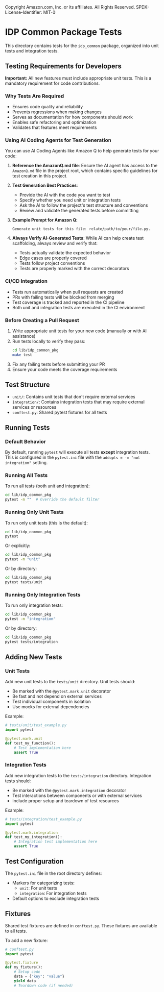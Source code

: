 Copyright Amazon.com, Inc. or its affiliates. All Rights Reserved.
SPDX-License-Identifier: MIT-0

# IDP Common Package Tests

This directory contains tests for the `idp_common` package, organized into unit tests and integration tests.

## Testing Requirements for Developers

**Important:** All new features must include appropriate unit tests. This is a mandatory requirement for code contributions.

### Why Tests Are Required
- Ensures code quality and reliability
- Prevents regressions when making changes
- Serves as documentation for how components should work
- Enables safe refactoring and optimization
- Validates that features meet requirements

### Using AI Coding Agents for Test Generation

You can use AI Coding Agents like Amazon Q to help generate tests for your code:

1. **Reference the AmazonQ.md file**: Ensure the AI agent has access to the `AmazonQ.md` file in the project root, which contains specific guidelines for test creation in this project.

2. **Test Generation Best Practices**:
   - Provide the AI with the code you want to test
   - Specify whether you need unit or integration tests
   - Ask the AI to follow the project's test structure and conventions
   - Review and validate the generated tests before committing

3. **Example Prompt for Amazon Q**:
   ```
   Generate unit tests for this file: relate/path/to/your/file.py.
   ```

4. **Always Verify AI-Generated Tests**: While AI can help create test scaffolding, always review and verify that:
   - Tests actually validate the expected behavior
   - Edge cases are properly covered
   - Tests follow project conventions
   - Tests are properly marked with the correct decorators

### CI/CD Integration
- Tests run automatically when pull requests are created
- PRs with failing tests will be blocked from merging
- Test coverage is tracked and reported in the CI pipeline
- Both unit and integration tests are executed in the CI environment

### Before Creating a Pull Request
1. Write appropriate unit tests for your new code (manually or with AI assistance)
2. Run tests locally to verify they pass:
   ```bash
   cd lib/idp_common_pkg
   make test
   ```
3. Fix any failing tests before submitting your PR
4. Ensure your code meets the coverage requirements

## Test Structure

- `unit/`: Contains unit tests that don't require external services
- `integration/`: Contains integration tests that may require external services or resources
- `conftest.py`: Shared pytest fixtures for all tests

## Running Tests

### Default Behavior

By default, running `pytest` will execute all tests **except** integration tests. This is configured in the `pytest.ini` file with the `addopts = -m "not integration"` setting.

### Running All Tests

To run all tests (both unit and integration):

```bash
cd lib/idp_common_pkg
pytest -m ""  # Override the default filter
```

### Running Only Unit Tests

To run only unit tests (this is the default):

```bash
cd lib/idp_common_pkg
pytest
```

Or explicitly:

```bash
cd lib/idp_common_pkg
pytest -m "unit"
```

Or by directory:

```bash
cd lib/idp_common_pkg
pytest tests/unit
```

### Running Only Integration Tests

To run only integration tests:

```bash
cd lib/idp_common_pkg
pytest -m "integration"
```

Or by directory:

```bash
cd lib/idp_common_pkg
pytest tests/integration
```

## Adding New Tests

### Unit Tests

Add new unit tests to the `tests/unit` directory. Unit tests should:
- Be marked with the `@pytest.mark.unit` decorator
- Be fast and not depend on external services
- Test individual components in isolation
- Use mocks for external dependencies

Example:

```python
# tests/unit/test_example.py
import pytest

@pytest.mark.unit
def test_my_function():
    # Test implementation here
    assert True
```

### Integration Tests

Add new integration tests to the `tests/integration` directory. Integration tests should:
- Be marked with the `@pytest.mark.integration` decorator
- Test interactions between components or with external services
- Include proper setup and teardown of test resources

Example:

```python
# tests/integration/test_example.py
import pytest

@pytest.mark.integration
def test_my_integration():
    # Integration test implementation here
    assert True
```

## Test Configuration

The `pytest.ini` file in the root directory defines:
- Markers for categorizing tests:
  - `unit`: For unit tests
  - `integration`: For integration tests
- Default options to exclude integration tests

## Fixtures

Shared test fixtures are defined in `conftest.py`. These fixtures are available to all tests.

To add a new fixture:

```python
# conftest.py
import pytest

@pytest.fixture
def my_fixture():
    # Setup code
    data = {"key": "value"}
    yield data
    # Teardown code (if needed)
```
